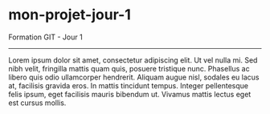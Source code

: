 # mon-projet-jour-1
Formation GIT - Jour 1

---
Lorem ipsum dolor sit amet, consectetur adipiscing elit. Ut vel nulla mi. Sed nibh velit, fringilla mattis quam quis, posuere tristique nunc. Phasellus ac libero quis odio ullamcorper hendrerit. Aliquam augue nisl, sodales eu lacus at, facilisis gravida eros. In mattis tincidunt tempus. Integer pellentesque felis ipsum, eget facilisis mauris bibendum ut. Vivamus mattis lectus eget est cursus mollis.
